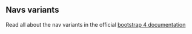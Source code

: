 Navs variants
---

Read all about the nav variants in the official [bootstrap 4 documentation](http://v4-alpha.getbootstrap.com/components/navs/)
